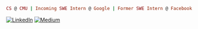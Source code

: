 ```ruby
CS @ CMU | Incoming SWE Intern @ Google | Former SWE Intern @ Facebook
```
<a href="https://www.linkedin.com/in/093b"><img src="https://img.shields.io/badge/LinkedIn--blue?style=plastic&logo=linkedin" alt="LinkedIn"></a>
<a href="https://g-lee13770334.medium.com/"><img src="https://img.shields.io/badge/Medium--black?style=plastic&logo=medium" alt="Medium"></a>

<!--[![Gabriel Lee Medium](https://github-readme-medium.vercel.app/?username=g-lee13770334)](https://medium.com/@g-lee13770334)


<!--
**thisistrivial/thisistrivial** is a ✨ _special_ ✨ repository because its `README.md` (this file) appears on your GitHub profile.

Here are some ideas to get you started:

- 🔭 I’m currently working on ...
- 🌱 I’m currently learning ...
- 👯 I’m looking to collaborate on ...
- 🤔 I’m looking for help with ...
- 💬 Ask me about ...
- 📫 How to reach me: ...
- 😄 Pronouns: ...
- ⚡ Fun fact: ...
-->
